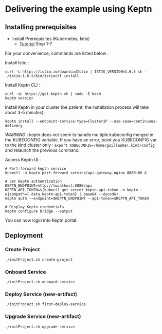 # Delivering the example using Keptn

## Installing prerequisites

* Install Prerequisites (Kubernetes, Istio)
  * [Tutorial](https://tutorials.keptn.sh/tutorials/keptn-full-tour-prometheus-07/index.html?index=..%2F..index#6) Step 1-7

For your convenience, commands are listed below :

Install Istio :

```
curl -L https://istio.io/downloadIstio | ISTIO_VERSION=1.6.5 sh -
./istio-1.6.5/bin/istioctl install
```

Install Keptn CLI :

```
curl -sL https://get.keptn.sh | sudo -E bash
keptn version
```

Install Keptn in your cluster (be patient, the installation process will take about 3-5 minutes):

```
keptn install --endpoint-service-type=ClusterIP --use-case=continuous-delivery
```

_WARNING_ : keptn does not seem to handle multiple kubeconfig merged in the KUBECONFIG variable. If you have an error, point you KUBECONFIG var to the kind cluster only : `export KUBECONFIG=/home/guillaume/.kind/config` and relaunch the previous command.

Access Keptn UI :

```
# Port-forward keptn service
kubectl -n keptn port-forward service/api-gateway-nginx 8080:80 &

# Set Keptn authentication
KEPTN_ENDPOINT=http://localhost:8080/api
KEPTN_API_TOKEN=$(kubectl get secret keptn-api-token -n keptn -ojsonpath={.data.keptn-api-token} | base64 --decode)
keptn auth --endpoint=$KEPTN_ENDPOINT --api-token=$KEPTN_API_TOKEN

# Display Keptn credentials
keptn configure bridge --output
```

You can now login into Keptn portal.

## Deployment

### Create Project

```
./initProject.sh create-project
````

### Onboard Service
```
./initProject.sh onboard-service
````

### Deploy Service (new-artifact)
```
./initProject.sh first-deploy-service
````

### Upgrade Service (new-artifact)

```
./initProject.sh upgrade-service
````
